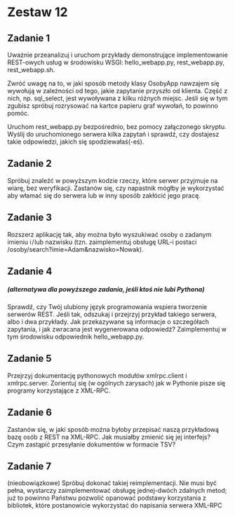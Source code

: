 # Zestaw 12

## Zadanie 1
Uważnie przeanalizuj i uruchom przykłady demonstrujące implementowanie REST-owych usług w środowisku WSGI: hello_webapp.py, rest_webapp.py, rest_webapp.sh.

Zwróć uwagę na to, w jaki sposób metody klasy OsobyApp nawzajem się wywołują w zależności od tego, jakie zapytanie przyszło od klienta. Część z nich, np. sql_select, jest wywoływana z kilku różnych miejsc. Jeśli się w tym zgubisz spróbuj rozrysować na kartce papieru graf wywołań, to powinno pomóc.

Uruchom rest_webapp.py bezpośrednio, bez pomocy załączonego skryptu. Wyślij do uruchomionego serwera kilka zapytań i sprawdź, czy dostajesz takie odpowiedzi, jakich się spodziewałaś(-eś).

## Zadanie 2
Spróbuj znaleźć w powyższym kodzie rzeczy, które serwer przyjmuje na wiarę, bez weryfikacji. Zastanów się, czy napastnik mógłby je wykorzystać aby włamać się do serwera lub w inny sposób zakłócić jego pracę.

## Zadanie 3
Rozszerz aplikację tak, aby można było wyszukiwać osoby o zadanym imieniu i / lub nazwisku (tzn. zaimplementuj obsługę URL-i postaci /osoby/search?imie=Adam&nazwisko=Nowak).

## Zadanie 4 
##### (alternatywa dla powyższego zadania, jeśli ktoś nie lubi Pythona)

Sprawdź, czy Twój ulubiony język programowania wspiera tworzenie serwerów REST. Jeśli tak, odszukaj i przejrzyj przykład takiego serwera, albo i dwa przykłady. Jak przekazywane są informacje o szczegółach zapytania, i jak zwracana jest wygenerowana odpowiedź? Zaimplementuj w tym środowisku odpowiednik hello_webapp.py.

## Zadanie 5
Przejrzyj dokumentację pythonowych modułów xmlrpc.client i xmlrpc.server. Zorientuj się (w ogólnych zarysach) jak w Pythonie pisze się programy korzystające z XML-RPC.

## Zadanie 6
Zastanów się, w jaki sposób można byłoby przepisać naszą przykładową bazę osób z REST na XML-RPC. Jak musiałby zmienić się jej interfejs? Czym zastąpić przesyłanie dokumentów w formacie TSV?

## Zadanie 7
(nieobowiązkowe) Spróbuj dokonać takiej reimplementacji. Nie musi być pełna, wystarczy zaimplementować obsługę jednej-dwóch zdalnych metod; już to powinno Państwu pozwolić opanować podstawy korzystania z bibliotek, które postanowicie wykorzystać do napisania serwera XML-RPC